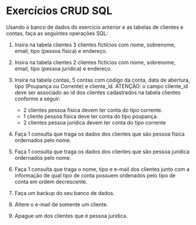 # Exercícios CRUD SQL

Usando o banco de dados do exercício anterior e as tabelas de clientes e contas, faça as seguintes operações SQL:

1. Insira na tabela clientes 3 clientes fictícios com nome, sobrenome, email, tipo (pessoa física) e endereço.

2. Insira na tabela clientes 2 clientes fictícios com nome, sobrenome, email, tipo (pessoa jurídica) e endereço.

3. Insira na tabela contas, 5 contas com código da conta, data de abertura, tipo (Poupança ou Corrente) e cliente_id. ATENÇÃO: o campo cliente_id deve ser associado ao id dos clientes cadastrados na tabela clientes conforme a seguir:

	- 2 clientes pessoa física devem ter conta do tipo corrente.
	- 1 cliente pessoa física deve ter conta do tipo poupança.
	- 2 clientes pessoa jurídica devem ter conta do tipo corrente
	
4. Faça 1 consulta que traga os dados dos clientes que são pessoa física ordernados pelo nome.

5. Faça 1 consulta que traga os dados dos clientes que são pessoa jurídica ordernados pelo nome.

6. Faça 1 consulta que traga o nome, tipo e e-mail dos clientes junto com a informação de qual tipo de conta possuem ordenados pelo tipo de conta em ordem decrescente.

7. Faça um backup do seu banco de dados.

8. Altere o e-mail de somente um cliente.

9. Apague um dos clientes que é pessoa jurídica.